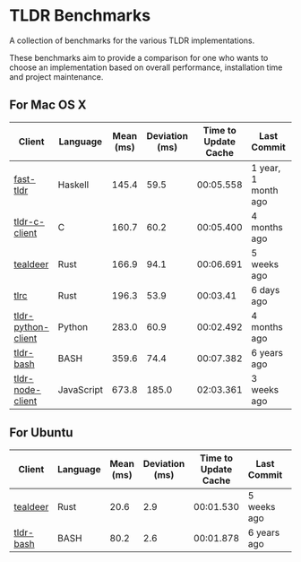 # TLDR Benchmarks

A collection of benchmarks for the various TLDR implementations.

These benchmarks aim to provide a comparison for one who wants to
choose an implementation based on overall performance, installation
time and project maintenance.

## For Mac OS X

| Client                                                                 | Language   | Mean (ms) | Deviation (ms) | Time to Update Cache | Last Commit         | Comment      |
| ---------------------------------------------------------------------- | ---------- | --------- | -------------- | -------------------- | ------------------- | ------------ |
| [fast-tldr](https://github.com/gutjuri/fast-tldr)                      | Haskell    | 145.4     | 59.5           | 00:05.558            | 1 year, 1 month ago | not packaged |
| [tldr-c-client](https://github.com/tldr-pages/tldr-c-client)           | C          | 160.7     | 60.2           | 00:05.400            | 4 months ago        | on brew      |
| [tealdeer](https://github.com/tealdeer-rs/tealdeer)                    | Rust       | 166.9     | 94.1           | 00:06.691            | 5 weeks ago         | on brew      |
| [tlrc](https://github.com/tldr-pages/tlrc)                             | Rust       | 196.3     | 53.9           | 00:03.41             | 6 days ago          | on brew      |
| [tldr-python-client](https://github.com/tldr-pages/tldr-python-client) | Python     | 283.0     | 60.9           | 00:02.492            | 4 months ago        | needs pip    |
| [tldr-bash](https://github.com/ewels/tldr-bash)                        | BASH       | 359.6     | 74.4           | 00:07.382            | 6 years ago         | single file  |
| [tldr-node-client](https://github.com/tldr-pages/tldr-node-client)     | JavaScript | 673.8     | 185.0          | 02:03.361            | 3 weeks ago         | needs npm    |


## For Ubuntu

| Client                                              | Language | Mean (ms) | Deviation (ms) | Time to Update Cache | Last Commit | Comment     |
| --------------------------------------------------- | -------- | --------- | -------------- | -------------------- | ----------- | ----------- |
| [tealdeer](https://github.com/tealdeer-rs/tealdeer) | Rust     | 20.6      | 2.9            | 00:01.530            | 5 weeks ago | on apt      |
| [tldr-bash](https://github.com/ewels/tldr-bash)     | BASH     | 80.2      | 2.6            | 00:01.878            | 6 years ago | single file |

